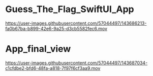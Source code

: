 # Guess_The_Flag_SwiftUI_App


https://user-images.githubusercontent.com/57044497/143686213-fa0b67ba-b899-42e6-9a25-d3cb5582fec6.mov


# App_final_view

https://user-images.githubusercontent.com/57044497/143687034-c1cfdbe2-bfd6-48fa-a818-7f97f6cf3aa9.mov

